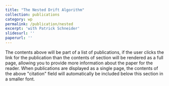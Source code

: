 ```yaml
---
title: "The Nested Drift Algorithm"
collection: publications
category: wp
permalink: /publication/nested
excerpt: 'with Patrick Schneider'
slidesurl: ''
paperurl: ''
---
```

The contents above will be part of a list of publications, if the user clicks the link for the publication than the contents of section will be rendered as a full page, allowing you to provide more information about the paper for the reader. When publications are displayed as a single page, the contents of the above "citation" field will automatically be included below this section in a smaller font.
